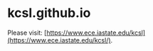 # kcsl.github.io
Please visit: [https://www.ece.iastate.edu/kcsl](https://www.ece.iastate.edu/kcsl/).
